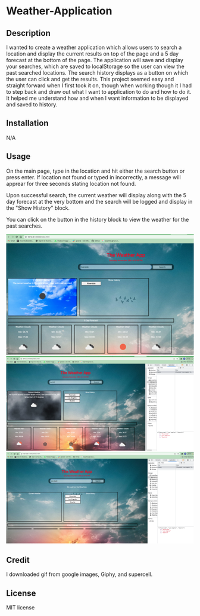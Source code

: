 # Weather-Application


## Description

I wanted to create a weather application which allows users to search a location and display the current results on top of the page and a 5 day forecast at the bottom of the page. The application will save and display your searches, which are saved to localStorage so the user can view the past searched locations. The search history displays as a button on which the user can click and get the results. 
This project seemed easy and straight forward when I first took it on, though when working though it I had to step back and draw out what I want to application to do and how to do it. It helped me understand how and when I want information to be displayed and saved to history. 

## Installation
N/A

## Usage
On the main page, type in the location and hit either the search button or press enter. If location not found or typed in incorrectly, a message will apprear for three seconds stating location not found. 

Upon successful search, the current weather will display along with the 5 day forecast at the very bottom and the search will be logged and display in the "Show History" block.

You can click on the button in the history block to view the weather for the past searches. 

![Screen shot of the main page](/Images/Screen%20Shot%20%20-%20Search%20Page.png)
![Screen shot with localStorage](/Images/Screen%20Shot%20-%20With%20localStorage.png)
![Screen shot with message location not found](/Images/Screen%20Shot%20-%20Display%20Message%20location%20not%20found.png)

## Credit
I downloaded gif from google images, Giphy, and supercell. 

## License
MIT license